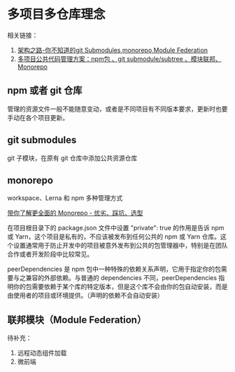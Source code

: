 # 多项目多仓库理念
相关链接：
1. [架构之路-你不知道的git Submodules,monorepo,Module Federation](https://juejin.cn/post/7017817146314981413)
2. [多项目公共代码管理方案：npm包 、git submodule/subtree 、模块联邦、Monorepo](https://juejin.cn/post/7169174083848896526)

## npm 或者 git 仓库
管理的资源文件一般不能随意变动，或者是不同项目有不同版本要求，更新时也要手动在各个项目更新。

## git submodules
git 子模块，在原有 git 仓库中添加公共资源仓库

## monorepo
workspace、Lerna 和 npm 多种管理方式

[带你了解更全面的 Monorepo - 优劣、踩坑、选型](https://juejin.cn/post/20240729203329FBB79B375F5ED251245E)

在项目根目录下的 package.json 文件中设置 "private": true 的作用是告诉 npm 或 Yarn，这个项目是私有的，不应该被发布到任何公共的 npm 或 Yarn 仓库。这个设置通常用于防止开发中的项目被意外发布到公共的包管理器中，特别是在团队合作或者开发阶段中比较常见。

peerDependencies 是 npm 包中一种特殊的依赖关系声明，它用于指定你的包需要与之兼容的外部依赖。与普通的 dependencies 不同，peerDependencies 指明你的包需要依赖于某个库的特定版本，但是这个库不会由你的包自动安装，而是由使用者的项目或环境提供。（声明的依赖不会自动安装）

## 联邦模块（Module Federation）



待补充：
1. 远程动态组件加载
2. 微前端
